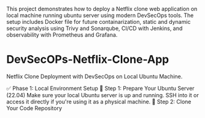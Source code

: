 This project demonstrates how to deploy a Netflix clone web application on local machine running ubuntu server using modern DevSecOps tools. The setup includes Docker file for future containarization, static and dynamic security analysis using Trivy and Sonarqube, CI/CD with Jenkins, and observability with Prometheus and Grafana.
# DevSecOPs-Netflix-Clone-App
Netflix Clone Deployment with DevSecOps on Local Ubuntu Machine.

✅ Phase 1: Local Environment Setup
🔧 Step 1: Prepare Your Ubuntu Server (22.04)
Make sure your local Ubuntu server is up and running. SSH into it or access it directly if you're using it as a physical machine.
📂 Step 2: Clone Your Code Repository

